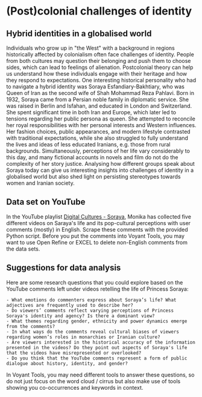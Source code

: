 # (Post)colonial challenges of identity

## Hybrid identities in a globalised world

Individuals who grow up in "the West" with a background in regions historically affected by colonialism often face challenges of identity. People from both cultures may question their belonging and push them to choose sides, which can lead to feelings of alienation. Postcolonial theory can help us understand how these individuals engage with their heritage and how they respond to expectations. One interesting historical personality who had to navigate a hybrid identity was Soraya Esfandiary-Bakhtiary, who was Queen of Iran as the second wife of Shah Mohammad Reza Pahlavi. Born in 1932, Soraya came from a Persian noble family in diplomatic service. She was raised in Berlin and Isfahan, and educated in London and Switzerland. She spent significant time in both Iran and Europe, which later led to tensions regarding her public persona as queen. She attempted to reconcile her royal responsibilities with her personal interests and Western influences. Her fashion choices, public appearances, and modern lifestyle contrasted with traditional expectations, while she also struggled to fully understand the lives and ideas of less educated Iranians, e.g. those from rural backgrounds. Simultaneously, perceptions of her life vary considerably to this day, and many fictional accounts in novels and film do not do the complexity of her story justice. Analysing how different groups speak about Soraya today can give us interesting insights into challenges of identity in a globalised world but also shed light on persisting stereotypes towards women and Iranian society.

 ## Data set on YouTube

 In the YouTube playlist [Digital Cultures - Soraya](https://youtube.com/playlist?list=PL5XPG366xWVvfpXZh_joch7pZp2ubV9w_&si=Xp1EaM2EgDo_5wh7), Monika has collected five different videos on Saraya's life and its pop-cultural perceptions with user comments (mostly) in English. Scrape these comments with the provided Python script. Before you put the comments into Voyant Tools, you may want to use Open Refine or EXCEL to delete non-English comments from the data sets.

 ## Suggestions for data analysis

Here are some research questions that you could explore based on the YouTube comments left under videos retelling the life of Princess Soraya:

    - What emotions do commenters express about Soraya’s life? What adjectives are frequently used to describe her?
    - Do viewers’ comments reflect varying perceptions of Princess Soraya's identity and agency? Is there a dominant view?
    - What themes regarding gender, ethnicity and power dynamics emerge from the comments?
    - In what ways do the comments reveal cultural biases of viewers regarding women’s roles in monarchies or Iranian culture?
    - Are viewers interested in the historical accuracy of the information presented in the videos? Do they point out aspects of Soraya's life that the videos have misrepresented or overlooked?
    - Do you think that the YouTube comments represent a form of public dialogue about history, identity, and gender?

In Voyant Tools, you may need different tools to answer these questions, so do not just focus on the word cloud / cirrus but also make use of tools showing you co-occurrences and keywords in context.
